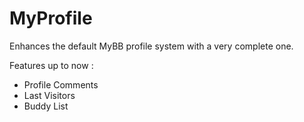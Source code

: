 MyProfile
=========

Enhances the default MyBB profile system with a very complete one.

Features up to now :
- Profile Comments
- Last Visitors
- Buddy List
